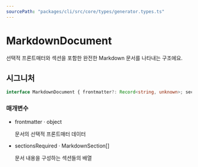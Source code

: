 ```yaml
---
sourcePath: "packages/cli/src/core/types/generator.types.ts"
---
```


# MarkdownDocument

 
선택적 프론트매터와 섹션을 포함한 완전한 Markdown 문서를 나타내는 구조에요.


## 시그니처

```typescript
interface MarkdownDocument { frontmatter?: Record<string, unknown>; sections: MarkdownSection[] }
```

### 매개변수

<ul class="post-parameters-ul">
  <li class="post-parameters-li post-parameters-li-root">
    <span class="post-parameters--name">frontmatter</span> · <span class="post-parameters--type">object</span>
    <br/>
    <p class="post-parameters--description">문서의 선택적 프론트매터 데이터</p>
  </li>
  <li class="post-parameters-li post-parameters-li-root">
    <span class="post-parameters--name">sections</span><span class="post-parameters--required">Required</span> · <span class="post-parameters--type">MarkdownSection[]</span>
    <br/>
    <p class="post-parameters--description">문서 내용을 구성하는 섹션들의 배열</p>
  </li>
</ul>
